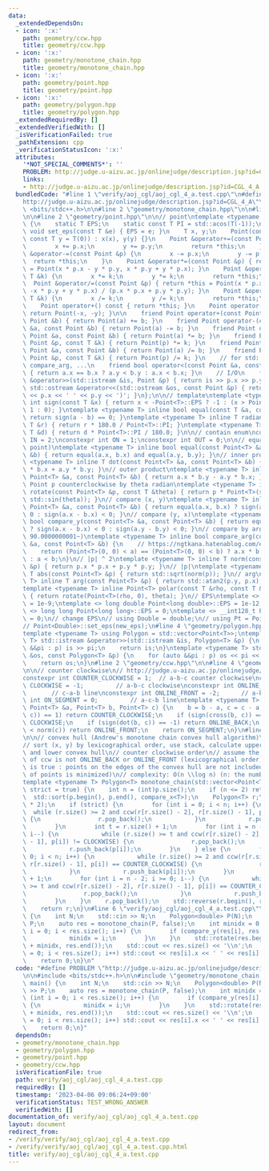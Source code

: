 ```yaml
---
data:
  _extendedDependsOn:
  - icon: ':x:'
    path: geometry/ccw.hpp
    title: geometry/ccw.hpp
  - icon: ':x:'
    path: geometry/monotone_chain.hpp
    title: geometry/monotone_chain.hpp
  - icon: ':x:'
    path: geometry/point.hpp
    title: geometry/point.hpp
  - icon: ':x:'
    path: geometry/polygon.hpp
    title: geometry/polygon.hpp
  _extendedRequiredBy: []
  _extendedVerifiedWith: []
  _isVerificationFailed: true
  _pathExtension: cpp
  _verificationStatusIcon: ':x:'
  attributes:
    '*NOT_SPECIAL_COMMENTS*': ''
    PROBLEM: http://judge.u-aizu.ac.jp/onlinejudge/description.jsp?id=CGL_4_A
    links:
    - http://judge.u-aizu.ac.jp/onlinejudge/description.jsp?id=CGL_4_A
  bundledCode: "#line 1 \"verify/aoj_cgl/aoj_cgl_4_a.test.cpp\"\n#define PROBLEM \"\
    http://judge.u-aizu.ac.jp/onlinejudge/description.jsp?id=CGL_4_A\"\n\n#include\
    \ <bits/stdc++.h>\n\n#line 2 \"geometry/monotone_chain.hpp\"\n\n#line 2 \"geometry/polygon.hpp\"\
    \n\n#line 2 \"geometry/point.hpp\"\n\n// point\ntemplate <typename T> struct Point\
    \ {\n    static T EPS;\n    static const T PI = std::acos(T(-1));\n    static\
    \ void set_eps(const T &e) { EPS = e; }\n    T x, y;\n    Point(const T x = T(0),\
    \ const T y = T(0)) : x(x), y(y) {}\n    Point &operator+=(const Point &p) {\n\
    \        x += p.x;\n        y += p.y;\n        return *this;\n    }\n    Point\
    \ &operator-=(const Point &p) {\n        x -= p.x;\n        y -= p.y;\n      \
    \  return *this;\n    }\n    Point &operator*=(const Point &p) { return *this\
    \ = Point(x * p.x - y * p.y, x * p.y + y * p.x); }\n    Point &operator*=(const\
    \ T &k) {\n        x *= k;\n        y *= k;\n        return *this;\n    }\n  \
    \  Point &operator/=(const Point &p) { return *this = Point(x * p.x + y * p.y,\
    \ -x * p.y + y * p.x) / (p.x * p.x + p.y * p.y); }\n    Point &operator/=(const\
    \ T &k) {\n        x /= k;\n        y /= k;\n        return *this;\n    }\n\n\
    \    Point operator+() const { return *this; }\n    Point operator-() const {\
    \ return Point(-x, -y); }\n\n    friend Point operator+(const Point &a, const\
    \ Point &b) { return Point(a) += b; }\n    friend Point operator-(const Point\
    \ &a, const Point &b) { return Point(a) -= b; }\n    friend Point operator*(const\
    \ Point &a, const Point &b) { return Point(a) *= b; }\n    friend Point operator*(const\
    \ Point &p, const T &k) { return Point(p) *= k; }\n    friend Point operator/(const\
    \ Point &a, const Point &b) { return Point(a) /= b; }\n    friend Point operator/(const\
    \ Point &p, const T &k) { return Point(p) /= k; }\n    // for std::set, std::map,\
    \ compare_arg, ...\n    friend bool operator<(const Point &a, const Point &b)\
    \ { return a.x == b.x ? a.y < b.y : a.x < b.x; }\n    // I/O\n    friend std::istream\
    \ &operator>>(std::istream &is, Point &p) { return is >> p.x >> p.y; }\n    friend\
    \ std::ostream &operator<<(std::ostream &os, const Point &p) { return os << '('\
    \ << p.x << ' ' << p.y << ')'; }\n};\n\n// template\ntemplate <typename T> inline\
    \ int sign(const T &x) { return x < -Point<T>::EPS ? -1 : (x > Point<T>::EPS ?\
    \ 1 : 0); }\ntemplate <typename T> inline bool equal(const T &a, const T &b) {\
    \ return sign(a - b) == 0; }\ntemplate <typename T> inline T radian_to_degree(const\
    \ T &r) { return r * 180.0 / Point<T>::PI; }\ntemplate <typename T> inline T degree_to_radian(const\
    \ T &d) { return d * Point<T>::PI / 180.0; }\n\n// contain enum\nconstexpr int\
    \ IN = 2;\nconstexpr int ON = 1;\nconstexpr int OUT = 0;\n\n// equal (point and\
    \ point)\ntemplate <typename T> inline bool equal(const Point<T> &a, const Point<T>\
    \ &b) { return equal(a.x, b.x) and equal(a.y, b.y); }\n// inner product\ntemplate\
    \ <typename T> inline T dot(const Point<T> &a, const Point<T> &b) { return a.x\
    \ * b.x + a.y * b.y; }\n// outer product\ntemplate <typename T> inline T cross(const\
    \ Point<T> &a, const Point<T> &b) { return a.x * b.y - a.y * b.x; }\n// rotate\
    \ Point p counterclockwise by theta radian\ntemplate <typename T> inline Point<T>\
    \ rotate(const Point<T> &p, const T &theta) { return p * Point<T>(std::cos(theta),\
    \ std::sin(theta)); }\n// compare (x, y)\ntemplate <typename T> inline bool compare_x(const\
    \ Point<T> &a, const Point<T> &b) { return equal(a.x, b.x) ? sign(a.y - b.y) <\
    \ 0 : sign(a.x - b.x) < 0; }\n// compare (y, x)\ntemplate <typename T> inline\
    \ bool compare_y(const Point<T> &a, const Point<T> &b) { return equal(a.y, b.y)\
    \ ? sign(a.x - b.x) < 0 : sign(a.y - b.y) < 0; }\n// compare by arg (start from\
    \ 90.0000000001~)\ntemplate <typename T> inline bool compare_arg(const Point<T>\
    \ &a, const Point<T> &b) {\n    // https://ngtkana.hatenablog.com/entry/2021/11/13/202103\n\
    \    return (Point<T>(0, 0) < a) == (Point<T>(0, 0) < b) ? a.x * b.y > a.y * b.x\
    \ : a < b;\n}\n// |p| ^ 2\ntemplate <typename T> inline T norm(const Point<T>\
    \ &p) { return p.x * p.x + p.y * p.y; }\n// |p|\ntemplate <typename T> inline\
    \ T abs(const Point<T> &p) { return std::sqrt(norm(p)); }\n// arg\ntemplate <typename\
    \ T> inline T arg(const Point<T> &p) { return std::atan2(p.y, p.x); }\n// polar\n\
    template <typename T> inline Point<T> polar(const T &rho, const T &theta = T(0))\
    \ { return rotate(Point<T>(rho, 0), theta); }\n// EPS\ntemplate <> double Point<double>::EPS\
    \ = 1e-9;\ntemplate <> long double Point<long double>::EPS = 1e-12;\ntemplate\
    \ <> long long Point<long long>::EPS = 0;\ntemplate <> __int128_t Point<__int128_t>::EPS\
    \ = 0;\n// change EPS\n// using Double = double;\n// using Pt = Point<Double>;\n\
    // Point<Double>::set_eps(new_eps);\n#line 4 \"geometry/polygon.hpp\"\n\n// polygon\n\
    template <typename T> using Polygon = std::vector<Point<T>>;\ntemplate <typename\
    \ T> std::istream &operator>>(std::istream &is, Polygon<T> &p) {\n    for (auto\
    \ &&pi : p) is >> pi;\n    return is;\n}\ntemplate <typename T> std::ostream &operator<<(std::ostream\
    \ &os, const Polygon<T> &p) {\n    for (auto &&pi : p) os << pi << \" -> \";\n\
    \    return os;\n}\n#line 2 \"geometry/ccw.hpp\"\n\n#line 4 \"geometry/ccw.hpp\"\
    \n\n// counter clockwise\n// http://judge.u-aizu.ac.jp/onlinejudge/description.jsp?id=CGL_1_C\n\
    constexpr int COUNTER_CLOCKWISE = 1;  // a-b-c counter clockwise\nconstexpr int\
    \ CLOCKWISE = -1;         // a-b-c clockwise\nconstexpr int ONLINE_BACK = 2; \
    \       // c-a-b line\nconstexpr int ONLINE_FRONT = -2;      // a-b-c line\nconstexpr\
    \ int ON_SEGMENT = 0;         // a-c-b line\ntemplate <typename T> int ccw(const\
    \ Point<T> &a, Point<T> b, Point<T> c) {\n    b = b - a, c = c - a;\n    if (sign(cross(b,\
    \ c)) == 1) return COUNTER_CLOCKWISE;\n    if (sign(cross(b, c)) == -1) return\
    \ CLOCKWISE;\n    if (sign(dot(b, c)) == -1) return ONLINE_BACK;\n    if (norm(b)\
    \ < norm(c)) return ONLINE_FRONT;\n    return ON_SEGMENT;\n}\n#line 5 \"geometry/monotone_chain.hpp\"\
    \n\n// convex hull (Andrew's monotone chain convex hull algorithm)\n// http://judge.u-aizu.ac.jp/onlinejudge/description.jsp?id=CGL_4_A\n\
    // sort (x, y) by lexicographical order, use stack, calculate upper convex hull\
    \ and lower convex hull\n// counter clockwise order\n// assume the return value\
    \ of ccw is not ONLINE_BACK or ONLINE_FRONT (lexicographical order)\n// strict\
    \ is true : points on the edges of the convex hull are not included (the number\
    \ of points is minimized)\n// complexity: O(n \\log n) (n: the number of points)\n\
    template <typename T> Polygon<T> monotone_chain(std::vector<Point<T>> &p, bool\
    \ strict = true) {\n    int n = (int)p.size();\n    if (n <= 2) return p;\n  \
    \  std::sort(p.begin(), p.end(), compare_x<T>);\n    Polygon<T> r;\n    r.reserve(n\
    \ * 2);\n    if (strict) {\n        for (int i = 0; i < n; i++) {\n          \
    \  while (r.size() >= 2 and ccw(r[r.size() - 2], r[r.size() - 1], p[i]) != CLOCKWISE)\
    \ {\n                r.pop_back();\n            }\n            r.push_back(p[i]);\n\
    \        }\n        int t = r.size() + 1;\n        for (int i = n - 2; i >= 0;\
    \ i--) {\n            while (r.size() >= t and ccw(r[r.size() - 2], r[r.size()\
    \ - 1], p[i]) != CLOCKWISE) {\n                r.pop_back();\n            }\n\
    \            r.push_back(p[i]);\n        }\n    } else {\n        for (int i =\
    \ 0; i < n; i++) {\n            while (r.size() >= 2 and ccw(r[r.size() - 2],\
    \ r[r.size() - 1], p[i]) == COUNTER_CLOCKWISE) {\n                r.pop_back();\n\
    \            }\n            r.push_back(p[i]);\n        }\n        int t = r.size()\
    \ + 1;\n        for (int i = n - 2; i >= 0; i--) {\n            while (r.size()\
    \ >= t and ccw(r[r.size() - 2], r[r.size() - 1], p[i]) == COUNTER_CLOCKWISE) {\n\
    \                r.pop_back();\n            }\n            r.push_back(p[i]);\n\
    \        }\n    }\n    r.pop_back();\n    std::reverse(r.begin(), r.end());\n\
    \    return r;\n}\n#line 6 \"verify/aoj_cgl/aoj_cgl_4_a.test.cpp\"\n\nint main()\
    \ {\n    int N;\n    std::cin >> N;\n    Polygon<double> P(N);\n    std::cin >>\
    \ P;\n    auto res = monotone_chain(P, false);\n    int minidx = 0;\n    for (int\
    \ i = 0; i < res.size(); i++) {\n        if (compare_y(res[i], res[minidx])) {\n\
    \            minidx = i;\n        }\n    }\n    std::rotate(res.begin(), res.begin()\
    \ + minidx, res.end());\n    std::cout << res.size() << '\\n';\n    for (int i\
    \ = 0; i < res.size(); i++) std::cout << res[i].x << ' ' << res[i].y << '\\n';\n\
    \    return 0;\n}\n"
  code: "#define PROBLEM \"http://judge.u-aizu.ac.jp/onlinejudge/description.jsp?id=CGL_4_A\"\
    \n\n#include <bits/stdc++.h>\n\n#include \"geometry/monotone_chain.hpp\"\n\nint\
    \ main() {\n    int N;\n    std::cin >> N;\n    Polygon<double> P(N);\n    std::cin\
    \ >> P;\n    auto res = monotone_chain(P, false);\n    int minidx = 0;\n    for\
    \ (int i = 0; i < res.size(); i++) {\n        if (compare_y(res[i], res[minidx]))\
    \ {\n            minidx = i;\n        }\n    }\n    std::rotate(res.begin(), res.begin()\
    \ + minidx, res.end());\n    std::cout << res.size() << '\\n';\n    for (int i\
    \ = 0; i < res.size(); i++) std::cout << res[i].x << ' ' << res[i].y << '\\n';\n\
    \    return 0;\n}"
  dependsOn:
  - geometry/monotone_chain.hpp
  - geometry/polygon.hpp
  - geometry/point.hpp
  - geometry/ccw.hpp
  isVerificationFile: true
  path: verify/aoj_cgl/aoj_cgl_4_a.test.cpp
  requiredBy: []
  timestamp: '2023-04-06 09:06:24+09:00'
  verificationStatus: TEST_WRONG_ANSWER
  verifiedWith: []
documentation_of: verify/aoj_cgl/aoj_cgl_4_a.test.cpp
layout: document
redirect_from:
- /verify/verify/aoj_cgl/aoj_cgl_4_a.test.cpp
- /verify/verify/aoj_cgl/aoj_cgl_4_a.test.cpp.html
title: verify/aoj_cgl/aoj_cgl_4_a.test.cpp
---
```

